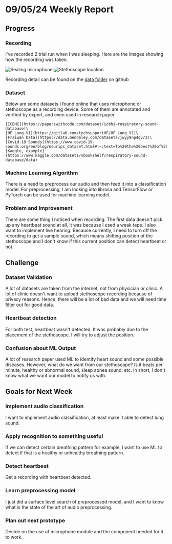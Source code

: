 # 09/05/24 Weekly Report

## Progress

### Recording
I've recorded 2 trial run when I was sleeping.
Here are the images showing how the recording was taken.

![Sealing microphone](../../prototype/V00/StetV00_Proc_1.jpg)
![Stethoscope location](../../prototype/V00/StetV00_Proc_2.jpg)

Recording detail can be found on the [data folder](https://github.com/SimPL-UBC/Stethoscope_Project) on github

### Dataset

Below are some datasets I found online that uses microphone or stethoscope as a recording device.
Some of them are annotated and verified by expert, and even used in research paper.
```{dropdown} Dataset List
[ICBHI](https://paperswithcode.com/dataset/icbhi-respiratory-sound-database)\
[HF Lung V1](https://gitlab.com/techsupportHF/HF_Lung_V1)\
[Fraiwan Data](https://data.mendeley.com/datasets/jwyy9np4gv/3)\
[Covid-19 Sounds](https://www.covid-19-sounds.org/en/blog/neurips_dataset.html#:~:text=To%20the%20best%20of%20our,%2C%20cough%2C%20and%20voice%20recordings.)\
[Kaggle, example](https://www.kaggle.com/datasets/vbookshelf/respiratory-sound-database/data)
```
### Machine Learning Algorithm
There is a need to preprocess our audio and then feed it into a classification model.
For preprocessing, I am looking into librosa and TensorFlow or PyTorch can be used for machine learning model.

### Problem and Improvement 
There are some thing I noticed when recording. The first data doesn't pick up any heartbeat sound at all, it was because I used a weak tape.
I also want to implement live hearing. Because currently, I need to turn off the recording to get a sample sound, which means shifting position of the stethoscope and I don't know if this current position can detect heartbeat or not.

## Challenge

### Dataset Validation
A lot of datasets are taken from the internet, not from physician or clinic. A lot of clinic doesn't want to upload stethoscope recording because of privacy reasons.
Hence, there will be a lot of bad data and we will need time filter out for good data.

### Heartbeat detection
For both test, heartbeat wasn't detected. It was probably due to the placement of the stethoscope. I will try to adjust the position.

### Confusion about ML Output
A lot of research paper used ML to identify heart sound and some possible diseases. 
However, what do we want from our stethoscope? Is it beats per minute, healthy or abnormal sound, sleap apnea sound, etc.
In short, I don't know what we want our model to notify us with.

## Goals for Next Week

### Implement audio classification
I want to implement audio classification, at least make it able to detect lung sound.

### Apply recognition to something useful
If we can detect certain breathing pattern for example, I want to use ML to detect if that is a healthy or unhealthy breathing pattern.

### Detect heartbeat
Get a recording with heartbeat detected.

### Learn preprocessing model
I just did a surface level search of preprocessed model, and I want to know what is the state of the art of audio preprocessing.

### Plan out next prototype
Decide on the use of microphone module and the component needed for it to work.